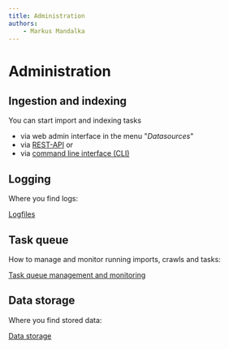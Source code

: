 ```yaml
---
title: Administration
authors:
    - Markus Mandalka
---
```


# Administration


## Ingestion and indexing

You can start import and indexing tasks

* via web admin interface in the menu "*Datasources*"
* via [REST-API](rest-api/README.md) or
* via [command line interface (CLI)](cmd/README.md)


## Logging

Where you find logs:

[Logfiles](config/log/README.md)


## Task queue

How to manage and monitor running imports, crawls and tasks:

[Task queue management and monitoring](queue/README.md)


## Data storage

Where you find stored data:

[Data storage](storage/README.md)



